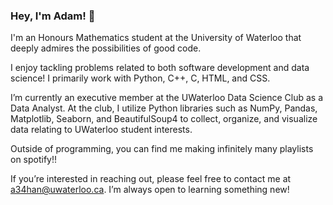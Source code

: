 ### Hey, I'm Adam! 👋

I'm an Honours Mathematics student at the University of Waterloo that deeply admires the possibilities of good code.

I enjoy tackling problems related to both software development and data science! I primarily work with Python, C++, C, HTML, and CSS.

I’m currently an executive member at the UWaterloo Data Science Club as a Data Analyst. At the club, I utilize Python libraries such as NumPy, Pandas, Matplotlib, Seaborn, and BeautifulSoup4 to collect, organize, and visualize data relating to UWaterloo student interests.

Outside of programming, you can find me making infinitely many playlists on spotify!!

If you’re interested in reaching out, please feel free to contact me at a34han@uwaterloo.ca. I’m always open to learning something new!

<!--
**adam-han/adam-han** is a ✨ _special_ ✨ repository because its `README.md` (this file) appears on your GitHub profile.

Here are some ideas to get you started:

- 🔭 I’m currently working on ...
- 🌱 I’m currently learning ...
- 👯 I’m looking to collaborate on ...
- 🤔 I’m looking for help with ...
- 💬 Ask me about ...
- 📫 How to reach me: ...
- 😄 Pronouns: ...
- ⚡ Fun fact: ...
-->
